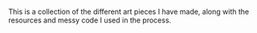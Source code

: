 This is a collection of the different art pieces I have made, along with the resources and messy code I used in the process.

